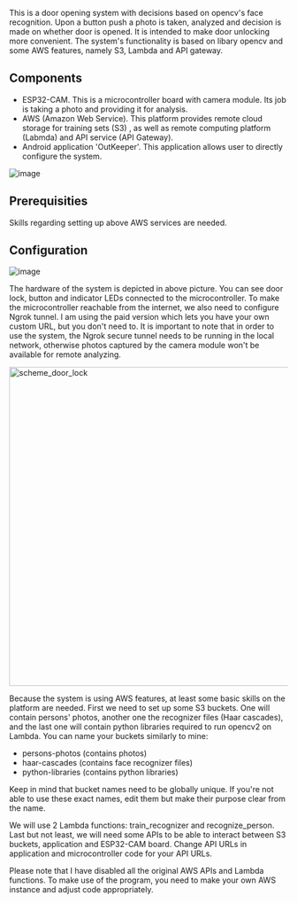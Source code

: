 This is a door opening system with decisions based on opencv's face recognition. Upon a button push a photo is taken, analyzed and decision is made on whether door is opened. It is intended to make door unlocking more convenient.
The system's functionality is based on libary opencv and some AWS features, namely S3, Lambda and API gateway. 

## Components
- ESP32-CAM. This is a microcontroller board with camera module. Its job is taking a photo and providing it for analysis.
- AWS (Amazon Web Service). This platform provides remote cloud storage for training sets (S3) , as well as remote computing platform (Labmda) and API service (API Gateway).
- Android application 'OutKeeper'. This application allows user to directly configure the system.

![image](https://github.com/Atrop1n/OutKeeper/assets/92330911/f30abf51-b715-472c-bd3f-df1725ae161a)

## Prerequisities
Skills regarding setting up above AWS services are needed. 

## Configuration

![image](https://github.com/Atrop1n/OutKeeper/assets/92330911/c8b1dca3-fb2b-4746-aa7a-ef0d3836edd6)

The hardware of the system is depicted in above picture. You can see door lock, button and indicator LEDs connected to the microcontroller. To make the microcontroller reachable from the internet, we also need to configure Ngrok tunnel. I am using the paid version which lets you have your own custom URL, but you don't need to. It is important to note that in order to use the system, the Ngrok secure tunnel needs to be running in the local network, otherwise photos captured by the camera module won't be available for remote analyzing.

<img width="576" alt="scheme_door_lock" src="https://github.com/Atrop1n/OutKeeper/assets/92330911/9fdef351-293e-43e5-8c73-011476fd7e5f">


Because the system is using AWS features, at least some basic skills on the platform are needed. First we need to set up some S3 buckets. One will contain persons' photos, another one the recognizer files (Haar cascades), and the last one will contain python libraries required to run opencv2 on Lambda. You can name your buckets similarly to mine:
- persons-photos (contains photos)
- haar-cascades (contains face recognizer files)
- python-libraries (contains python libraries)

Keep in mind that bucket names need to be globally unique. If you're not able to use these exact names, edit them but make their purpose clear from the name.

We will use 2 Lambda functions: train_recognizer and recognize_person. 
Last but not least, we will need some APIs to be able to interact between S3 buckets, application and ESP32-CAM board. Change API URLs in application and microcontroller code for your API URLs. 

Please note that I have disabled all the original AWS APIs and Lambda functions. To make use of the program, you need to make your own AWS instance and adjust code appropriately.
